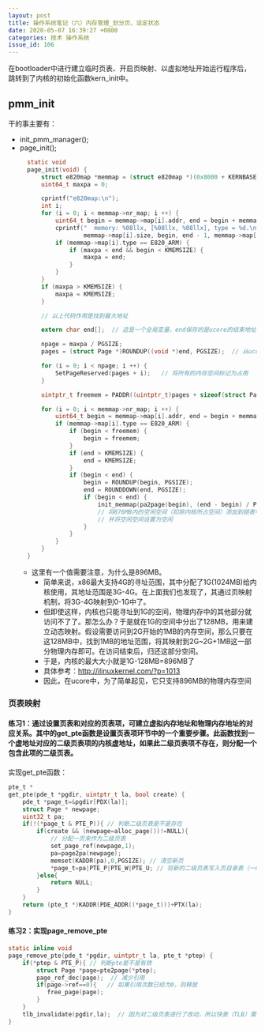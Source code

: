 ```yaml
---
layout: post
title: 操作系统笔记（六）内存管理_划分页、设定状态
date: 2020-05-07 16:39:27 +0800
categories: 技术 操作系统
issue_id: 106
---
```


在bootloader中进行建立临时页表、开启页映射、以虚拟地址开始运行程序后，跳转到了内核的初始化函数kern_init中。

## pmm_init

干的事主要有：
- init_pmm_manager();
- page_init();
  ```c
    static void
    page_init(void) {
        struct e820map *memmap = (struct e820map *)(0x8000 + KERNBASE);
        uint64_t maxpa = 0;

        cprintf("e820map:\n");
        int i;
        for (i = 0; i < memmap->nr_map; i ++) {
            uint64_t begin = memmap->map[i].addr, end = begin + memmap->map[i].size;
            cprintf("  memory: %08llx, [%08llx, %08llx], type = %d.\n",
                    memmap->map[i].size, begin, end - 1, memmap->map[i].type);
            if (memmap->map[i].type == E820_ARM) {
                if (maxpa < end && begin < KMEMSIZE) {
                    maxpa = end;
                }
            }
        }
        if (maxpa > KMEMSIZE) {
            maxpa = KMEMSIZE;
        }

        // 以上代码作用是找到最大地址

        extern char end[];  // 这是一个全局变量，end保存的是ucore的结束地址

        npage = maxpa / PGSIZE;
        pages = (struct Page *)ROUNDUP((void *)end, PGSIZE);  // 从ucore的结束地址之后，开始存放页的管理结构体(Page)

        for (i = 0; i < npage; i ++) {
            SetPageReserved(pages + i);   // 将所有的内存空间标记为占用
        }

        uintptr_t freemem = PADDR((uintptr_t)pages + sizeof(struct Page) * npage);

        for (i = 0; i < memmap->nr_map; i ++) {
            uint64_t begin = memmap->map[i].addr, end = begin + memmap->map[i].size;
            if (memmap->map[i].type == E820_ARM) {
                if (begin < freemem) {
                    begin = freemem;
                }
                if (end > KMEMSIZE) {
                    end = KMEMSIZE;
                }
                if (begin < end) {
                    begin = ROUNDUP(begin, PGSIZE);
                    end = ROUNDDOWN(end, PGSIZE);
                    if (begin < end) {
                        init_memmap(pa2page(begin), (end - begin) / PGSIZE);  
                        // 将876MB内的空闲空间（扣除内核所占空间）添加到链表中，用来分配
                        // 并将空闲空间设置为空闲
                    }
                }
            }
        }
    }
    ```
  - 这里有一个值需要注意，为什么是896MB。
    - 简单来说，x86最大支持4G的寻址范围，其中分配了1G(1024MB)给内核使用，其地址范围是3G-4G。在上面我们也发现了，其通过页映射机制，将3G-4G映射到0-1G中了。
    - 但即使这样，内核也只能寻址到1G的空间，物理内存中的其他部分就访问不了了。那怎么办？于是就在1G的空间中分出了128MB，用来建立动态映射。假设需要访问到2G开始的1MB的内存空间，那么只要在这128MB中，找到1MB的地址范围，将其映射到2G~2G+1MB这一部分物理内存即可。在访问结束后，归还这部分空间。
    - 于是，内核的最大大小就是1G-128MB=896MB了
    - 具体参考：http://ilinuxkernel.com/?p=1013
    - 因此，在ucore中，为了简单起见，它只支持896MB的物理内存空间

### 页表映射

#### 练习1：通过设置页表和对应的页表项，可建立虚拟内存地址和物理内存地址的对应关系。其中的get_pte函数是设置页表项环节中的一个重要步骤。此函数找到一个虚地址对应的二级页表项的内核虚地址，如果此二级页表项不存在，则分配一个包含此项的二级页表。

实现get_pte函数：
```c
pte_t *
get_pte(pde_t *pgdir, uintptr_t la, bool create) {
    pde_t *page_t=&pgdir[PDX(la)];
    struct Page * newpage;
    uint32_t pa;
    if(!(*page_t & PTE_P)){ // 判断二级页表是不是存在
        if(create && (newpage=alloc_page())!=NULL){
            // 分配一页来作为二级页表  
            set_page_ref(newpage,1);
            pa=page2pa(newpage);
            memset(KADDR(pa),0,PGSIZE); // 清空新页
            *page_t=pa|PTE_P|PTE_W|PTE_U; // 将新的二级页表写入页目录表（一级页表）中
        }else{
            return NULL;
        }
    }
    return (pte_t *)KADDR(PDE_ADDR((*page_t)))+PTX(la);
}
```

#### 练习2：实现page_remove_pte

```c
static inline void
page_remove_pte(pde_t *pgdir, uintptr_t la, pte_t *ptep) {
    if(*ptep & PTE_P){ // 判断pte是不是有效
        struct Page *page=pte2page(*ptep);
        page_ref_dec(page);  // 减少引用
        if(page->ref==0){   // 如果引用次数已经为0，则释放
           free_page(page);
        }
    }
    tlb_invalidate(pgdir,la);  // 因为对二级页表进行了改动，所以快表（TLB）需要重建，使原来的快表失效。
}
```

